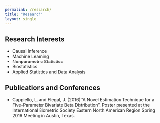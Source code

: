 ```yaml
---
permalink: /research/
title: "Research"
layout: single
---
```


## Research Interests
- Causal Inference
- Machine Learning
- Nonparametric Statistics
- Biostatistics
- Applied Statistics and Data Analysis

## Publications and Conferences
- Cappiello, L. and Flegal, J. (2016) ”A Novel Estimation Technique for a Five-Parameter Bivariate Beta Distribution”.  Poster presented at the International Biometric Society Eastern North American Region Spring 2016 Meeting in Austin, Texas.
